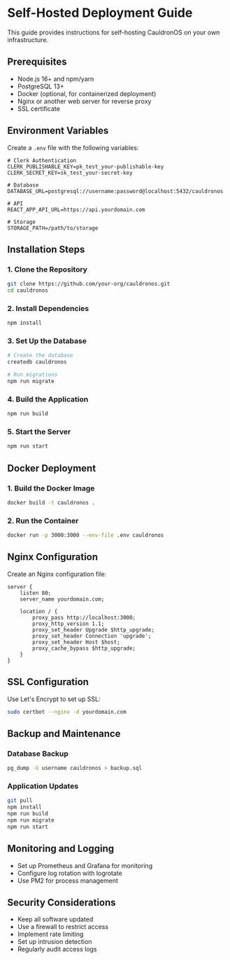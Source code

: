 # Self-Hosted Deployment Guide

This guide provides instructions for self-hosting CauldronOS on your own infrastructure.

## Prerequisites

- Node.js 16+ and npm/yarn
- PostgreSQL 13+
- Docker (optional, for containerized deployment)
- Nginx or another web server for reverse proxy
- SSL certificate

## Environment Variables

Create a `.env` file with the following variables:

```
# Clerk Authentication
CLERK_PUBLISHABLE_KEY=pk_test_your-publishable-key
CLERK_SECRET_KEY=sk_test_your-secret-key

# Database
DATABASE_URL=postgresql://username:password@localhost:5432/cauldronos

# API
REACT_APP_API_URL=https://api.yourdomain.com

# Storage
STORAGE_PATH=/path/to/storage
```

## Installation Steps

### 1. Clone the Repository

```bash
git clone https://github.com/your-org/cauldronos.git
cd cauldronos
```

### 2. Install Dependencies

```bash
npm install
```

### 3. Set Up the Database

```bash
# Create the database
createdb cauldronos

# Run migrations
npm run migrate
```

### 4. Build the Application

```bash
npm run build
```

### 5. Start the Server

```bash
npm run start
```

## Docker Deployment

### 1. Build the Docker Image

```bash
docker build -t cauldronos .
```

### 2. Run the Container

```bash
docker run -p 3000:3000 --env-file .env cauldronos
```

## Nginx Configuration

Create an Nginx configuration file:

```nginx
server {
    listen 80;
    server_name yourdomain.com;
    
    location / {
        proxy_pass http://localhost:3000;
        proxy_http_version 1.1;
        proxy_set_header Upgrade $http_upgrade;
        proxy_set_header Connection 'upgrade';
        proxy_set_header Host $host;
        proxy_cache_bypass $http_upgrade;
    }
}
```

## SSL Configuration

Use Let's Encrypt to set up SSL:

```bash
sudo certbot --nginx -d yourdomain.com
```

## Backup and Maintenance

### Database Backup

```bash
pg_dump -U username cauldronos > backup.sql
```

### Application Updates

```bash
git pull
npm install
npm run build
npm run migrate
npm run start
```

## Monitoring and Logging

- Set up Prometheus and Grafana for monitoring
- Configure log rotation with logrotate
- Use PM2 for process management

## Security Considerations

- Keep all software updated
- Use a firewall to restrict access
- Implement rate limiting
- Set up intrusion detection
- Regularly audit access logs
